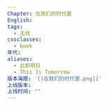 ```yaml
---
Chapter: 在我们的时代里
English:
tags:
  - 主线
cssclasses:
  - book
年代:
aliases:
  - 此即明日
  - This Is Tomorrow
版本海报: '[[在我们的时代里.png]]'
上线版本:
上线时间: ""
---
```

